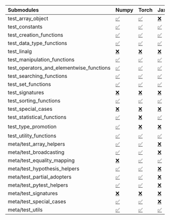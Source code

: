 | Submodules                               | Numpy                                                                                                                           | Torch                                                                                                                           | Jax                                                                                                                             | Tensorflow                                                                                                                                                                                                                                                        |
|:-----------------------------------------|:--------------------------------------------------------------------------------------------------------------------------------|:--------------------------------------------------------------------------------------------------------------------------------|:--------------------------------------------------------------------------------------------------------------------------------|:------------------------------------------------------------------------------------------------------------------------------------------------------------------------------------------------------------------------------------------------------------------|
| test_array_object                        | <a href="https://github.com/unifyai/ivy/runs/8143981574?check_suite_focus=true" rel="noopener noreferrer" target="_blank">✅</a> | <a href="https://github.com/unifyai/ivy/runs/8143984424?check_suite_focus=true" rel="noopener noreferrer" target="_blank">✅</a> | <a href="https://github.com/unifyai/ivy/runs/8143988177?check_suite_focus=true" rel="noopener noreferrer" target="_blank">❌</a> | <a href="https://github.com/unifyai/ivy/runs/8143992026?check_suite_focus=true" rel="noopener noreferrer" target="_blank">✅</a>                                                                                                                                   |
| test_constants                           | <a href="https://github.com/unifyai/ivy/runs/8143981686?check_suite_focus=true" rel="noopener noreferrer" target="_blank">✅</a> | <a href="https://github.com/unifyai/ivy/runs/8143984554?check_suite_focus=true" rel="noopener noreferrer" target="_blank">✅</a> | <a href="https://github.com/unifyai/ivy/runs/8143988350?check_suite_focus=true" rel="noopener noreferrer" target="_blank">✅</a> | <a href="https://github.com/unifyai/ivy/runs/8143992166?check_suite_focus=true" rel="noopener noreferrer" target="_blank">✅</a>                                                                                                                                   |
| test_creation_functions                  | <a href="https://github.com/unifyai/ivy/runs/8143981773?check_suite_focus=true" rel="noopener noreferrer" target="_blank">✅</a> | <a href="https://github.com/unifyai/ivy/runs/8143984679?check_suite_focus=true" rel="noopener noreferrer" target="_blank">✅</a> | <a href="https://github.com/unifyai/ivy/runs/8143988616?check_suite_focus=true" rel="noopener noreferrer" target="_blank">✅</a> | <a href="https://github.com/unifyai/ivy/runs/8143992252?check_suite_focus=true" rel="noopener noreferrer" target="_blank">✅</a>                                                                                                                                   |
| test_data_type_functions                 | <a href="https://github.com/unifyai/ivy/runs/8143981869?check_suite_focus=true" rel="noopener noreferrer" target="_blank">✅</a> | <a href="https://github.com/unifyai/ivy/runs/8143984797?check_suite_focus=true" rel="noopener noreferrer" target="_blank">✅</a> | <a href="https://github.com/unifyai/ivy/runs/8143988771?check_suite_focus=true" rel="noopener noreferrer" target="_blank">✅</a> | <a href="https://github.com/unifyai/ivy/runs/8143992367?check_suite_focus=true" rel="noopener noreferrer" target="_blank">✅</a>                                                                                                                                   |
| test_linalg                              | <a href="https://github.com/unifyai/ivy/runs/8143981987?check_suite_focus=true" rel="noopener noreferrer" target="_blank">❌</a> | <a href="https://github.com/unifyai/ivy/runs/8143985131?check_suite_focus=true" rel="noopener noreferrer" target="_blank">❌</a> | <a href="https://github.com/unifyai/ivy/runs/8143988946?check_suite_focus=true" rel="noopener noreferrer" target="_blank">❌</a> | <a href="https://github.com/unifyai/ivy/runs/8143992473?check_suite_focus=true" rel="noopener noreferrer" target="_blank">❌</a>                                                                                                                                   |
| test_manipulation_functions              | <a href="https://github.com/unifyai/ivy/runs/8143982133?check_suite_focus=true" rel="noopener noreferrer" target="_blank">✅</a> | <a href="https://github.com/unifyai/ivy/runs/8143985239?check_suite_focus=true" rel="noopener noreferrer" target="_blank">✅</a> | <a href="https://github.com/unifyai/ivy/runs/8143989053?check_suite_focus=true" rel="noopener noreferrer" target="_blank">✅</a> | <a href="https://github.com/unifyai/ivy/runs/8143992583?check_suite_focus=true" rel="noopener noreferrer" target="_blank">✅</a>                                                                                                                                   |
| test_operators_and_elementwise_functions | <a href="https://github.com/unifyai/ivy/runs/8143982260?check_suite_focus=true" rel="noopener noreferrer" target="_blank">✅</a> | <a href="https://github.com/unifyai/ivy/runs/8143985346?check_suite_focus=true" rel="noopener noreferrer" target="_blank">✅</a> | <a href="https://github.com/unifyai/ivy/runs/8143989177?check_suite_focus=true" rel="noopener noreferrer" target="_blank">✅</a> | <a href="https://github.com/unifyai/ivy/runs/8143992677?check_suite_focus=true" rel="noopener noreferrer" target="_blank">✅</a>                                                                                                                                   |
| test_searching_functions                 | <a href="https://github.com/unifyai/ivy/runs/8143982378?check_suite_focus=true" rel="noopener noreferrer" target="_blank">✅</a> | <a href="https://github.com/unifyai/ivy/runs/8143985447?check_suite_focus=true" rel="noopener noreferrer" target="_blank">✅</a> | <a href="https://github.com/unifyai/ivy/runs/8143989316?check_suite_focus=true" rel="noopener noreferrer" target="_blank">✅</a> | <a href="https://github.com/unifyai/ivy/runs/8143992770?check_suite_focus=true" rel="noopener noreferrer" target="_blank">✅</a>                                                                                                                                   |
| test_set_functions                       | <a href="https://github.com/unifyai/ivy/runs/8143982541?check_suite_focus=true" rel="noopener noreferrer" target="_blank">✅</a> | <a href="https://github.com/unifyai/ivy/runs/8143985618?check_suite_focus=true" rel="noopener noreferrer" target="_blank">✅</a> | <a href="https://github.com/unifyai/ivy/runs/8143989481?check_suite_focus=true" rel="noopener noreferrer" target="_blank">✅</a> | <a href="https://github.com/unifyai/ivy/runs/8143992859?check_suite_focus=true" rel="noopener noreferrer" target="_blank">✅</a>                                                                                                                                   |
| test_signatures                          | <a href="https://github.com/unifyai/ivy/runs/8143982700?check_suite_focus=true" rel="noopener noreferrer" target="_blank">❌</a> | <a href="https://github.com/unifyai/ivy/runs/8143985719?check_suite_focus=true" rel="noopener noreferrer" target="_blank">❌</a> | <a href="https://github.com/unifyai/ivy/runs/8143989643?check_suite_focus=true" rel="noopener noreferrer" target="_blank">❌</a> | <a href="https://github.com/unifyai/ivy/runs/8143992933?check_suite_focus=true" rel="noopener noreferrer" target="_blank">❌</a>                                                                                                                                   |
| test_sorting_functions                   | <a href="https://github.com/unifyai/ivy/runs/8143982871?check_suite_focus=true" rel="noopener noreferrer" target="_blank">✅</a> | <a href="https://github.com/unifyai/ivy/runs/8143985821?check_suite_focus=true" rel="noopener noreferrer" target="_blank">✅</a> | <a href="https://github.com/unifyai/ivy/runs/8143989791?check_suite_focus=true" rel="noopener noreferrer" target="_blank">✅</a> | <a href="https://github.com/unifyai/ivy/runs/8143993003?check_suite_focus=true" rel="noopener noreferrer" target="_blank">✅</a>                                                                                                                                   |
| test_special_cases                       | <a href="https://github.com/unifyai/ivy/runs/8143983017?check_suite_focus=true" rel="noopener noreferrer" target="_blank">❌</a> | <a href="https://github.com/unifyai/ivy/runs/8143985934?check_suite_focus=true" rel="noopener noreferrer" target="_blank">❌</a> | <a href="https://github.com/unifyai/ivy/runs/8143989926?check_suite_focus=true" rel="noopener noreferrer" target="_blank">❌</a> | <a href="https://github.com/unifyai/ivy/runs/8143993074?check_suite_focus=true" rel="noopener noreferrer" target="_blank">❌</a>                                                                                                                                   |
| test_statistical_functions               | <a href="https://github.com/unifyai/ivy/runs/8143983172?check_suite_focus=true" rel="noopener noreferrer" target="_blank">✅</a> | <a href="https://github.com/unifyai/ivy/runs/8143986039?check_suite_focus=true" rel="noopener noreferrer" target="_blank">❌</a> | <a href="https://github.com/unifyai/ivy/runs/8143990071?check_suite_focus=true" rel="noopener noreferrer" target="_blank">✅</a> | <a href="https://github.com/unifyai/ivy/runs/8143993153?check_suite_focus=true" rel="noopener noreferrer" target="_blank">❌</a>                                                                                                                                   |
| test_type_promotion                      | <a href="https://github.com/unifyai/ivy/runs/8143983275?check_suite_focus=true" rel="noopener noreferrer" target="_blank">✅</a> | <a href="https://github.com/unifyai/ivy/runs/8143986145?check_suite_focus=true" rel="noopener noreferrer" target="_blank">❌</a> | <a href="https://github.com/unifyai/ivy/runs/8143990271?check_suite_focus=true" rel="noopener noreferrer" target="_blank">❌</a> | <a href="https://github.com/unifyai/ivy/runs/8143743621?check_suite_focus=true" rel="noopener noreferrer" target="_blank">❌</a>   <a href="https://github.com/unifyai/ivy/runs/8143993239?check_suite_focus=true" rel="noopener noreferrer" target="_blank">⌛</a> |
| test_utility_functions                   | <a href="https://github.com/unifyai/ivy/runs/8143983380?check_suite_focus=true" rel="noopener noreferrer" target="_blank">✅</a> | <a href="https://github.com/unifyai/ivy/runs/8143986241?check_suite_focus=true" rel="noopener noreferrer" target="_blank">✅</a> | <a href="https://github.com/unifyai/ivy/runs/8143990413?check_suite_focus=true" rel="noopener noreferrer" target="_blank">✅</a> | <a href="https://github.com/unifyai/ivy/runs/8143993355?check_suite_focus=true" rel="noopener noreferrer" target="_blank">✅</a>                                                                                                                                   |
| meta/test_array_helpers                  | <a href="https://github.com/unifyai/ivy/runs/8143983494?check_suite_focus=true" rel="noopener noreferrer" target="_blank">✅</a> | <a href="https://github.com/unifyai/ivy/runs/8143986336?check_suite_focus=true" rel="noopener noreferrer" target="_blank">✅</a> | <a href="https://github.com/unifyai/ivy/runs/8143990576?check_suite_focus=true" rel="noopener noreferrer" target="_blank">❌</a> | <a href="https://github.com/unifyai/ivy/runs/8143993481?check_suite_focus=true" rel="noopener noreferrer" target="_blank">✅</a>                                                                                                                                   |
| meta/test_broadcasting                   | <a href="https://github.com/unifyai/ivy/runs/8143983583?check_suite_focus=true" rel="noopener noreferrer" target="_blank">✅</a> | <a href="https://github.com/unifyai/ivy/runs/8143986463?check_suite_focus=true" rel="noopener noreferrer" target="_blank">✅</a> | <a href="https://github.com/unifyai/ivy/runs/8143990710?check_suite_focus=true" rel="noopener noreferrer" target="_blank">❌</a> | <a href="https://github.com/unifyai/ivy/runs/8143993595?check_suite_focus=true" rel="noopener noreferrer" target="_blank">✅</a>                                                                                                                                   |
| meta/test_equality_mapping               | <a href="https://github.com/unifyai/ivy/runs/8143983694?check_suite_focus=true" rel="noopener noreferrer" target="_blank">❌</a> | <a href="https://github.com/unifyai/ivy/runs/8143986531?check_suite_focus=true" rel="noopener noreferrer" target="_blank">✅</a> | <a href="https://github.com/unifyai/ivy/runs/8143990818?check_suite_focus=true" rel="noopener noreferrer" target="_blank">✅</a> | <a href="https://github.com/unifyai/ivy/runs/8143993711?check_suite_focus=true" rel="noopener noreferrer" target="_blank">✅</a>                                                                                                                                   |
| meta/test_hypothesis_helpers             | <a href="https://github.com/unifyai/ivy/runs/8143983796?check_suite_focus=true" rel="noopener noreferrer" target="_blank">✅</a> | <a href="https://github.com/unifyai/ivy/runs/8143986636?check_suite_focus=true" rel="noopener noreferrer" target="_blank">✅</a> | <a href="https://github.com/unifyai/ivy/runs/8143990936?check_suite_focus=true" rel="noopener noreferrer" target="_blank">❌</a> | <a href="https://github.com/unifyai/ivy/runs/8143993811?check_suite_focus=true" rel="noopener noreferrer" target="_blank">✅</a>                                                                                                                                   |
| meta/test_partial_adopters               | <a href="https://github.com/unifyai/ivy/runs/8143983902?check_suite_focus=true" rel="noopener noreferrer" target="_blank">✅</a> | <a href="https://github.com/unifyai/ivy/runs/8143986719?check_suite_focus=true" rel="noopener noreferrer" target="_blank">✅</a> | <a href="https://github.com/unifyai/ivy/runs/8143991026?check_suite_focus=true" rel="noopener noreferrer" target="_blank">❌</a> | <a href="https://github.com/unifyai/ivy/runs/8143993916?check_suite_focus=true" rel="noopener noreferrer" target="_blank">✅</a>                                                                                                                                   |
| meta/test_pytest_helpers                 | <a href="https://github.com/unifyai/ivy/runs/8143984014?check_suite_focus=true" rel="noopener noreferrer" target="_blank">✅</a> | <a href="https://github.com/unifyai/ivy/runs/8143986859?check_suite_focus=true" rel="noopener noreferrer" target="_blank">✅</a> | <a href="https://github.com/unifyai/ivy/runs/8143991114?check_suite_focus=true" rel="noopener noreferrer" target="_blank">❌</a> | <a href="https://github.com/unifyai/ivy/runs/8143994020?check_suite_focus=true" rel="noopener noreferrer" target="_blank">✅</a>                                                                                                                                   |
| meta/test_signatures                     | <a href="https://github.com/unifyai/ivy/runs/8143984112?check_suite_focus=true" rel="noopener noreferrer" target="_blank">❌</a> | <a href="https://github.com/unifyai/ivy/runs/8143986991?check_suite_focus=true" rel="noopener noreferrer" target="_blank">❌</a> | <a href="https://github.com/unifyai/ivy/runs/8143991430?check_suite_focus=true" rel="noopener noreferrer" target="_blank">❌</a> | <a href="https://github.com/unifyai/ivy/runs/8143994118?check_suite_focus=true" rel="noopener noreferrer" target="_blank">❌</a>                                                                                                                                   |
| meta/test_special_cases                  | <a href="https://github.com/unifyai/ivy/runs/8143984238?check_suite_focus=true" rel="noopener noreferrer" target="_blank">✅</a> | <a href="https://github.com/unifyai/ivy/runs/8143987109?check_suite_focus=true" rel="noopener noreferrer" target="_blank">✅</a> | <a href="https://github.com/unifyai/ivy/runs/8143991686?check_suite_focus=true" rel="noopener noreferrer" target="_blank">❌</a> | <a href="https://github.com/unifyai/ivy/runs/8143994239?check_suite_focus=true" rel="noopener noreferrer" target="_blank">✅</a>                                                                                                                                   |
| meta/test_utils                          | <a href="https://github.com/unifyai/ivy/runs/8143984332?check_suite_focus=true" rel="noopener noreferrer" target="_blank">✅</a> | <a href="https://github.com/unifyai/ivy/runs/8143987579?check_suite_focus=true" rel="noopener noreferrer" target="_blank">✅</a> | <a href="https://github.com/unifyai/ivy/runs/8143991850?check_suite_focus=true" rel="noopener noreferrer" target="_blank">✅</a> | <a href="https://github.com/unifyai/ivy/runs/8143994340?check_suite_focus=true" rel="noopener noreferrer" target="_blank">✅</a>                                                                                                                                   |